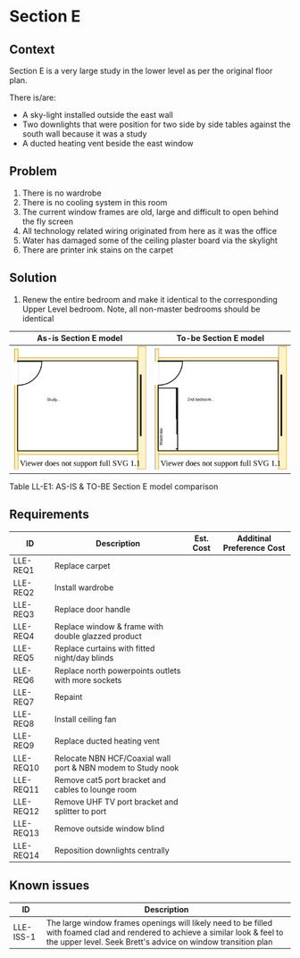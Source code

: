 # Section E

## Context
Section E is a very large study in the lower level as per the original floor plan.

There is/are:
* A sky-light installed outside the east wall
* Two downlights that were position for two side by side tables against the south wall  because it was a study
* A ducted heating vent beside the east window

## Problem
1. There is no wardrobe 
2. There is no cooling system in this room
3. The current window frames are old, large and difficult to open behind the fly screen
4. All technology related wiring originated from here as it was the office
5. Water has damaged some of the ceiling plaster board via the skylight
6. There are printer ink stains on the carpet

## Solution
1. Renew the entire bedroom and make it identical to the corresponding Upper Level bedroom. Note, all non-master bedrooms should be identical

|As-is Section E model| To-be Section E model|
|---|---|
|![AS-IS lower-level Section E diagram](Lower-Level-AS-IS-section-E.svg)|![TO-BE lower-level Section E diagram](Lower-Level-TO-BE-section-E.svg)|
Table LL-E1: AS-IS & TO-BE Section E model comparison

## Requirements
|ID|Description|Est. Cost|Additinal Preference Cost|
|---|---|---|--|
|LLE-REQ1|Replace carpet||
|LLE-REQ2|Install wardrobe||
|LLE-REQ3|Replace door handle||
|LLE-REQ4|Replace window & frame with double glazzed product||
|LLE-REQ5|Replace curtains with fitted night/day blinds||
|LLE-REQ6|Replace north powerpoints outlets with more sockets||
|LLE-REQ7|Repaint||
|LLE-REQ8|Install ceiling fan||
|LLE-REQ9|Replace ducted heating vent||
|LLE-REQ10|Relocate NBN HCF/Coaxial wall port & NBN modem to Study nook||
|LLE-REQ11|Remove cat5 port bracket and cables to lounge room||
|LLE-REQ12|Remove UHF TV port bracket and splitter to port||
|LLE-REQ13|Remove outside window blind||
|LLE-REQ14|Reposition downlights centrally||

## Known issues
|ID|Description|
|---|---|
|LLE-ISS-1|The large window frames openings will likely need to be filled with foamed clad and rendered to achieve a similar look & feel to the upper level. Seek Brett's advice on window transition plan|